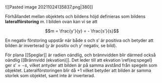 ![[Pasted image 20211024135837.png|380]]

Förhållandet mellan objektets och bildens höjd definieras som bildens **lateralförstoring** $m$. I bilden ovan kan vi se att

$$m = \frac{y'}{y} = - \frac{s'}{s}$$

En negativ förstoring uppstår när både $s$ och $s'$ är positiva och betyder att bilden är inverterad ($y$ är positiv och $y'$ negativ, se bild).

För plana [[Speglar]] är radien oändlig, och brännvidden blir därmed också oändlig [[Brännvidd (ekvation)]]. Det leder till att ekvation \ref{eq:spegel} ger $s' = -s$, vilket antyder att bilden är på samma avstånd från spegeln som objektet. Lateralförstoringen blir då $+1$ vilket betyder att bilden är samma storlek som objektet, samt inte är inverterad.